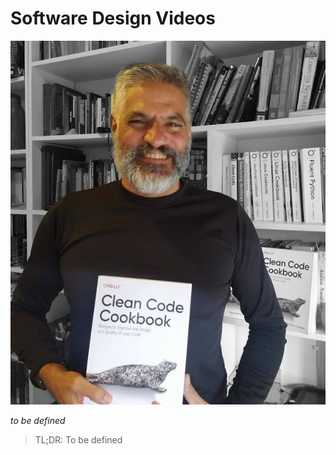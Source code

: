 # Software Design Videos

![Software Design Videos](Software%20Design%20Videos.png)

*to be defined*

> TL;DR: To be defined